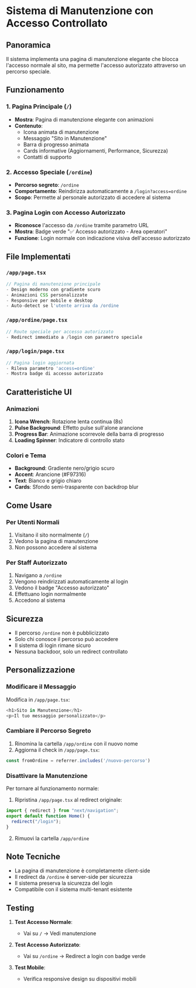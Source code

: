 # Sistema di Manutenzione con Accesso Controllato

## Panoramica
Il sistema implementa una pagina di manutenzione elegante che blocca l'accesso normale al sito, ma permette l'accesso autorizzato attraverso un percorso speciale.

## Funzionamento

### 1. Pagina Principale (`/`)
- **Mostra**: Pagina di manutenzione elegante con animazioni
- **Contenuto**:
  - Icona animata di manutenzione
  - Messaggio "Sito in Manutenzione"
  - Barra di progresso animata
  - Cards informative (Aggiornamenti, Performance, Sicurezza)
  - Contatti di supporto

### 2. Accesso Speciale (`/ordine`)
- **Percorso segreto**: `/ordine`
- **Comportamento**: Reindirizza automaticamente a `/login?access=ordine`
- **Scopo**: Permette al personale autorizzato di accedere al sistema

### 3. Pagina Login con Accesso Autorizzato
- **Riconosce** l'accesso da `/ordine` tramite parametro URL
- **Mostra**: Badge verde "✅ Accesso autorizzato - Area operatori"
- **Funzione**: Login normale con indicazione visiva dell'accesso autorizzato

## File Implementati

### `/app/page.tsx`
```typescript
// Pagina di manutenzione principale
- Design moderno con gradiente scuro
- Animazioni CSS personalizzate
- Responsive per mobile e desktop
- Auto-detect se l'utente arriva da /ordine
```

### `/app/ordine/page.tsx`
```typescript
// Route speciale per accesso autorizzato
- Redirect immediato a /login con parametro speciale
```

### `/app/login/page.tsx`
```typescript
// Pagina login aggiornata
- Rileva parametro 'access=ordine'
- Mostra badge di accesso autorizzato
```

## Caratteristiche UI

### Animazioni
1. **Icona Wrench**: Rotazione lenta continua (8s)
2. **Pulse Background**: Effetto pulse sull'alone arancione
3. **Progress Bar**: Animazione scorrevole della barra di progresso
4. **Loading Spinner**: Indicatore di controllo stato

### Colori e Tema
- **Background**: Gradiente nero/grigio scuro
- **Accent**: Arancione (#F97316)
- **Text**: Bianco e grigio chiaro
- **Cards**: Sfondo semi-trasparente con backdrop blur

## Come Usare

### Per Utenti Normali
1. Visitano il sito normalmente (`/`)
2. Vedono la pagina di manutenzione
3. Non possono accedere al sistema

### Per Staff Autorizzato
1. Navigano a `/ordine`
2. Vengono reindirizzati automaticamente al login
3. Vedono il badge "Accesso autorizzato"
4. Effettuano login normalmente
5. Accedono al sistema

## Sicurezza

- Il percorso `/ordine` non è pubblicizzato
- Solo chi conosce il percorso può accedere
- Il sistema di login rimane sicuro
- Nessuna backdoor, solo un redirect controllato

## Personalizzazione

### Modificare il Messaggio
Modifica in `/app/page.tsx`:
```typescript
<h1>Sito in Manutenzione</h1>
<p>Il tuo messaggio personalizzato</p>
```

### Cambiare il Percorso Segreto
1. Rinomina la cartella `/app/ordine` con il nuovo nome
2. Aggiorna il check in `/app/page.tsx`:
```typescript
const fromOrdine = referrer.includes('/nuovo-percorso')
```

### Disattivare la Manutenzione
Per tornare al funzionamento normale:
1. Ripristina `/app/page.tsx` al redirect originale:
```typescript
import { redirect } from "next/navigation";
export default function Home() {
  redirect("/login");
}
```
2. Rimuovi la cartella `/app/ordine`

## Note Tecniche

- La pagina di manutenzione è completamente client-side
- Il redirect da `/ordine` è server-side per sicurezza
- Il sistema preserva la sicurezza del login
- Compatibile con il sistema multi-tenant esistente

## Testing

1. **Test Accesso Normale**:
   - Vai su `/` → Vedi manutenzione
   
2. **Test Accesso Autorizzato**:
   - Vai su `/ordine` → Redirect a login con badge verde
   
3. **Test Mobile**:
   - Verifica responsive design su dispositivi mobili